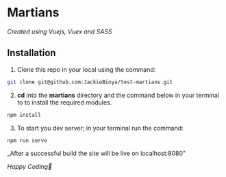# Martians 

_Created using Vuejs, Vuex and SASS_

## Installation

1. Clone this repo in your local using the command:
```sh
git clone git@github.com:JackieBinya/test-martians.git
```

2. **cd** into the __martians__ directory and the command below in your terminal to to install the required modules.
```sh
npm install
```

3. To start you dev server; in your terminal run the command:
```sh
npm run serve
```
_After a successful build the site will be live on localhost:8080"

_Happy Coding🍒_
